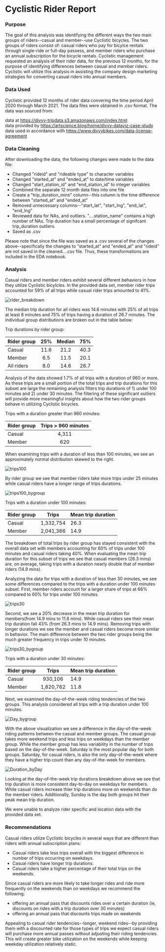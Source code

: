 # Cyclistic Rider Report

### Purpose

The goal of this analysis was identifying the different ways the two main groups of riders--casual and member--use Cyclistic bicycles. The two groups of riders consist of: casual riders who pay for bicylce rentals through single-ride or full-day passess, and member riders who purchase an annual subscription for the bicycle rentals. Cyclistic management requested an analysis of their rider data, for the previous 12 months, for the purpose of identifying differences between casual and member riders. Cyclistic will utilize this analysis in assisting the company design marketing strategies for converting casual riders into annual members.

### Data Used

Cyclistic provided 12 months of rider data convering the time period April 2020 through March 2021. The data files were obtained in .csv format. The data was sourced from:

data at https://divvy-tripdata.s3.amazonaws.com/index.html  
data provided by https://artscience.blog/home/divvy-dataviz-case-study  
data used in accordance with https://www.divvybikes.com/data-license-agreement  

### Data Cleaning

After downloading the data, the following changes were made to the data file:

* Changed "rideid" and "rideable type" to character variables
* Changed "started_at" and "ended_at" to date/time variables
* Changed "start_station_id" and "end_station_id" to integer variables
* Combined the separate 12 month data files into one file
* Create a "trip_duration_mins" column--this column is the time difference between "started_at" and "ended_at"
* Removed unnecessary columns--"start_lat", "start_lng", "end_lat", "end_lng"
* Reviewed data for NAs, and outliers. "....station_name" contains a high number of NAs. Trip duration has a small percentage of signifcant trip_duration outliers.
* Saved as .csv

Please note that since the file was saved as a .csv several of the changes above--specifically the changes to "started_at" and "ended_at" and "rideid" are not saved in the cleaned....csv file. Thus, these transformations are included in the EDA notebook.

### Analysis

Casual riders and member riders exhibit several different behaviors in how they utilize Cyclistic bicylcles. In the provided data set, member rider trips accounted for 59% of all trips while casual rider trips amounted to 41%.  

![rider_breakdown](https://user-images.githubusercontent.com/36319226/117039867-1cb01e80-acbe-11eb-81c1-30a7fd511b4d.png)

The median trip duration for all riders was 14.6 minutes with 25% of all trips at least 8 minutes and 75% of trips having a duration of 26.7 minutes. The individual group distributions are broken out in the table below:  

Trip durations by rider group:

| Rider group    |  25%     |   Median   |     75%     |
| -------------  |:--------:|:----------:|:-----------:|
| Casual         | 11.6     | 21.2       | 40.3        |
| Member         | 6.5      | 11.5       | 20.1        |
| All riders     | 8.0      | 14.6       | 26.7        |

Analysis of the data showed 1.7% of all trips with a duration of 960 or more. As these trips are a small portion of the total trips and trip durations for this subset are large the remaining analysis filters trip durations of 1) under 100 minutes and 2) under 30 minutes. The filtering of these significant outliers will provide more meaningful insights about how the two rider groups behave in utilizing Cyclistic bicycles.

Trips with a duration greater than 960 minutes:

| Rider group     | Trips > 960 minutes |
|-----------------|:-------------------:|
| Casual          | 4,311               |
| Member          | 620                 |

When examining trips with a duration of less than 100 minutes, we see an approximately normal distribution skewed to the right. 

![trips100](https://user-images.githubusercontent.com/36319226/117044395-3dc73e00-acc3-11eb-8c51-2688e0cdc26c.png)

By rider group we see that member riders take more trips under 25 minutes while casual riders have a longer range of trips durations.

![trips100_bygroup](https://user-images.githubusercontent.com/36319226/117044502-5afc0c80-acc3-11eb-92f4-7ab42ea80460.png)

Trips with a duration under 100 minutes:

| Rider group     | Trips               | Mean trip duration |
|-----------------|:-------------------:|--------------------|
| Casual          | 1,332,754           | 26.3               |
| Member          | 2,041,366           | 14.9               |

The breakdown of total trips by rider group has stayed consistent with the overall data set with members accounting for 60% of trips under 100 minutes and casual riders taking 40%. When evaluating the mean trip duration for this subset of trips we see that casual members (26.3 mins) are, on average, taking trips with a duration nearly double that of member riders (14.9 mins).

Analyzing the data for trips with a duration of less than 30 minutes, we see some differences compared to the trips with a duration under 100 minutes subset. First, member riders account for a larger share of trips at 66% compared to 60% for trips under 100 minutes. 

![trips30](https://user-images.githubusercontent.com/36319226/117047148-6270e500-acc6-11eb-9a00-45011a589877.png)

Second, we see a 20% decrease in the mean trip duration for members(from 14.9 mins to 11.8 mins). While casual riders see their mean trip duration fall 43% (from 26.3 mins to 14.9 mins). Removing trips with longer durations we see the member and casual riders become more similar in behavior. The main difference between the two rider groups being the much greater frequency in trips under 10 minutes.

![trips30_bygroup](https://user-images.githubusercontent.com/36319226/117047170-6ac92000-acc6-11eb-8018-d54ae7b28335.png)

Trips with a duration under 30 minutes:

| Rider group     | Trips               | Mean trip duration |
|-----------------|:-------------------:|--------------------|
| Casual          | 930,106             | 14.9               |
| Member          | 1,820,762           | 11.8               |

Next, we examined the day-of-the-week riding tendencies of the two groups. This analysis considered all trips with a trip duration under 100 minutes. 

![Day_bygroup](https://user-images.githubusercontent.com/36319226/117051752-c0ec9200-accb-11eb-80c2-1d6c011437c7.png)

With the above visualization we see a difference in the day-of-the-week riding patterns between the casual and member groups. The casual group takes more weekend trips and less trips on weekdays than the member group. While the member group has less variability in the number of trips based on the day-of-the-week.  Saturday is the most popular day for both groups. Saturday, for casual riders, is also the only day-of-the-week where they have a higher trip count than any day-of-the-week for members.

![Duration_byDay](https://user-images.githubusercontent.com/36319226/117052354-7ddeee80-accc-11eb-9e2b-ade0cfd67735.png)

Looking at the day-of-the-week trip durations breakdown above we see that trip duration is more consistent day-to-day on weekdays for members. While casual riders increase thier trip durations more on weekends than do the member riders. Additionally, Sunday is the day both groups hit their peak mean trip duration. 

We were unable to analyze rider specific and location data with the provided data set.

### Recommendations

Casual riders utilize Cyclistic bicycles in several ways that are different than riders with annual subscription plans:

* Casual riders take less trips overall with the biggest difference in number of trips occurring on weekdays.
* Casual riders have longer trip durations. 
* Casual riders take a higher percentage of their total trips on the weekends.

Since casual riders are more likely to take longer rides and ride more frequently on the weekends than on weekdays we recommend the following:

* offering an annual pass that discounts rides over a certain duration (ie, discounts on rides with a trip duration over 30 minutes)
* offering an annual pass that discounts trips made on weekends

Appealing to casual rider tendencies--longer, weekend rides--by providing them with a discounted rate for those types of trips we expect casual riders will purchase more annual passes without adjusting their riding tendencies. This will create greater bike utilization on the weekends while keeping weekday utilization relatively static.






